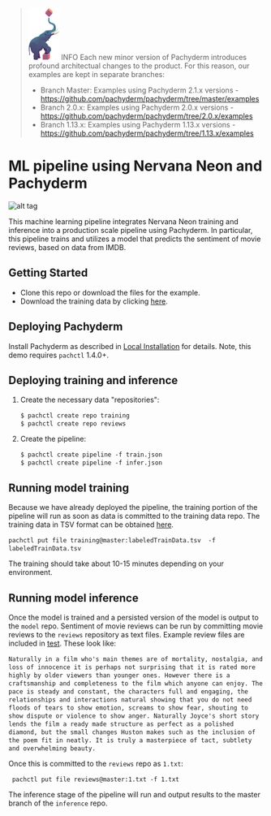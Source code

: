 >![pach_logo](../../img/pach_logo.svg) INFO Each new minor version of Pachyderm introduces profound architectual changes to the product. For this reason, our examples are kept in separate branches:
> - Branch Master: Examples using Pachyderm 2.1.x versions - https://github.com/pachyderm/pachyderm/tree/master/examples
> - Branch 2.0.x: Examples using Pachyderm 2.0.x versions - https://github.com/pachyderm/pachyderm/tree/2.0.x/examples
> - Branch 1.13.x: Examples using Pachyderm 1.13.x versions - https://github.com/pachyderm/pachyderm/tree/1.13.x/examples
# ML pipeline using Nervana Neon and Pachyderm

![alt tag](pipeline.jpg)

This machine learning pipeline integrates Nervana Neon training and inference into a production scale pipeline using Pachyderm.  In particular, this pipeline trains and utilizes a model that predicts the sentiment of movie reviews, based on data from IMDB.

## Getting Started

- Clone this repo or download the files for the example.
- Download the training data by clicking [here](https://ai-classroom.nyc3.digitaloceanspaces.com/labeledTrainData.tsv).

## Deploying Pachyderm

Install Pachyderm as described in [Local Installation](https://docs.pachyderm.com/latest/getting-started/local-installation/) for details. Note, this demo requires `pachctl` 1.4.0+.

## Deploying training and inference

1. Create the necessary data "repositories":

    ```shell
    $ pachctl create repo training
    $ pachctl create repo reviews
    ```

2. Create the pipeline:

    ```shell
    $ pachctl create pipeline -f train.json
    $ pachctl create pipeline -f infer.json
    ```

## Running model training

Because we have already deployed the pipeline, the training portion of the pipeline will run as soon as data is committed to the training data repo.  The training data in TSV format can be obtained [here](https://ai-classroom.nyc3.digitaloceanspaces.com/labeledTrainData.tsv).

```shell
pachctl put file training@master:labeledTrainData.tsv  -f labeledTrainData.tsv
```

The training should take about 10-15 minutes depending on your environment.

## Running model inference

Once the model is trained and a persisted version of the model is output to the `model` repo.  Sentiment of movie reviews can be run by committing movie reviews to the `reviews` repository as text files.  Example review files are included in [test](test).  These look like:

```
Naturally in a film who's main themes are of mortality, nostalgia, and loss of innocence it is perhaps not surprising that it is rated more highly by older viewers than younger ones. However there is a craftsmanship and completeness to the film which anyone can enjoy. The pace is steady and constant, the characters full and engaging, the relationships and interactions natural showing that you do not need floods of tears to show emotion, screams to show fear, shouting to show dispute or violence to show anger. Naturally Joyce's short story lends the film a ready made structure as perfect as a polished diamond, but the small changes Huston makes such as the inclusion of the poem fit in neatly. It is truly a masterpiece of tact, subtlety and overwhelming beauty.
```

Once this is committed to the `reviews` repo as `1.txt`:

```shell
 pachctl put file reviews@master:1.txt -f 1.txt
```

The inference stage of the pipeline will run and output results to the master branch of the `inference` repo.
